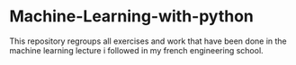 # Machine-Learning-with-python

This repository regroups all exercises and work that have been done in the machine learning lecture i followed in my french engineering school.
